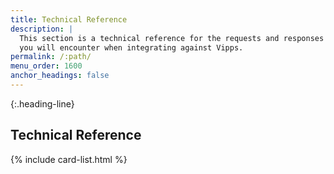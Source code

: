 ```yaml
---
title: Technical Reference
description: |
  This section is a technical reference for the requests and responses
  you will encounter when integrating against Vipps.
permalink: /:path/
menu_order: 1600
anchor_headings: false
---
```


{:.heading-line}

## Technical Reference

{% include card-list.html %}
